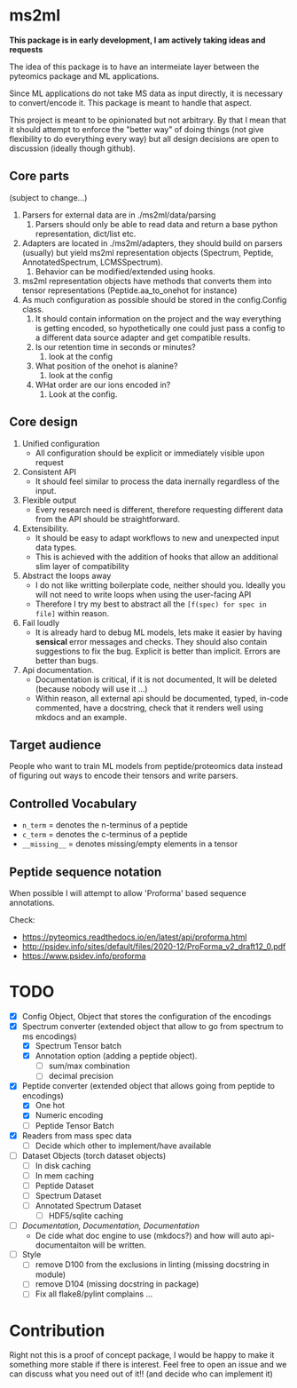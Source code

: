 # ms2ml

**This package is in early development, I am actively taking ideas and requests**

The idea of this package is to have an intermeiate layer between the pyteomics package and ML applications.

Since ML applications do not take MS data as input directly, it is necessary to convert/encode it. This package is meant to handle that aspect.

This project is meant to be opinionated but not arbitrary. By that I mean that it should attempt to enforce the "better way" of doing things (not give flexibility to do everything every way) but all design decisions are open to discussion (ideally though github).

## Core parts

(subject to change...)

1. Parsers for external data are in ./ms2ml/data/parsing
   1. Parsers should only be able to read data and return a base python representation, dict/list etc.
1. Adapters are located in ./ms2ml/adapters, they should build on parsers (usually) but yield ms2ml representation objects (Spectrum, Peptide, AnnotatedSpectrum, LCMSSpectrum).
   1. Behavior can be modified/extended using hooks.
1. ms2ml representation objects have methods that converts them into tensor representations (Peptide.aa_to_onehot for instance)
1. As much configuration as possible should be stored in the config.Config class.
   1. It should contain information on the project and the way everything is getting encoded, so hypothetically one could just pass a config to a different data source adapter and get compatible results.
   1. Is our retention time in seconds or minutes?
      1. look at the config
   1. What position of the onehot is alanine?
      1. look at the config
   1. WHat order are our ions encoded in?
      1. Look at the config.

## Core design

1. Unified configuration
   - All configuration should be explicit or immediately visible upon request
1. Consistent API
   - It should feel similar to process the data inernally regardless of the input.
1. Flexible output
   - Every research need is different, therefore requesting different data from the API should be straightforward.
1. Extensibility.
   - It should be easy to adapt workflows to new and unexpected input data types.
   - This is achieved with the addition of hooks that allow an additional slim layer of compatibility
1. Abstract the loops away
   - I do not like writting boilerplate code, neither should you. Ideally you will not need to write loops when using the user-facing API
   - Therefore I try my best to abstract all the `[f(spec) for spec in file]` within reason.
1. Fail loudly
   - It is already hard to debug ML models, lets make it easier by having **sensical** error messages and checks. They should also contain suggestions to fix the bug. Explicit is better than implicit. Errors are better than bugs.
1. Api documentation.
   - Documentation is critical, if it is not documented, It will be deleted (because nobody will use it ...)
   - Within reason, all external api should be documented, typed, in-code commented, have a docstring, check that it renders well using mkdocs and an example.

## Target audience

People who want to train ML models from peptide/proteomics data instead of figuring out ways to encode their tensors and write parsers.

## Controlled Vocabulary

- `n_term` = denotes the n-terminus of a peptide
- `c_term` = denotes the c-terminus of a peptide
- `__missing__` = denotes missing/empty elements in a tensor

## Peptide sequence notation

When possible I will attempt to allow 'Proforma' based sequence annotations.

Check:

- https://pyteomics.readthedocs.io/en/latest/api/proforma.html
- http://psidev.info/sites/default/files/2020-12/ProForma_v2_draft12_0.pdf
- https://www.psidev.info/proforma

# TODO

- [x] Config Object, Object that stores the configuration of the encodings
- [x] Spectrum converter (extended object that allow to go from spectrum to ms encodings)
  - [x] Spectrum Tensor batch
  - [x] Annotation option (adding a peptide object).
    - [ ] sum/max combination
    - [ ] decimal precision
- [x] Peptide converter (extended object that allows going from peptide to encodings)
  - [x] One hot
  - [x] Numeric encoding
  - [ ] Peptide Tensor Batch
- [x] Readers from mass spec data
  - [ ] Decide which other to implement/have available
- [ ] Dataset Objects (torch dataset objects)
  - [ ] In disk caching
  - [ ] In mem caching
  - [ ] Peptide Dataset
  - [ ] Spectrum Dataset
  - [ ] Annotated Spectrum Dataset
    - [ ] HDF5/sqlite caching
- [ ] *Documentation, Documentation, Documentation*
  - De cide what doc engine to use (mkdocs?) and how will auto api-documentaiton will be written.
- [ ] Style
  - [ ] remove D100 from the exclusions in linting (missing docstring in module)
  - [ ] remove D104 (missing docstring in package)
  - [ ] Fix all flake8/pylint complains ...

# Contribution

Right not this is a proof of concept package, I would be happy to make it something more stable if there is interest.
Feel free to open an issue and we can discuss what you need out of it!! (and decide who can implement it)
